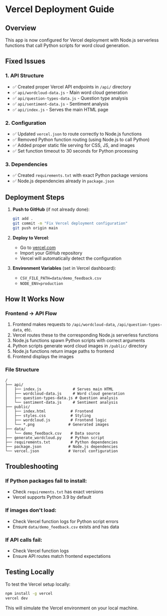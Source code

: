 # Vercel Deployment Guide

## Overview
This app is now configured for Vercel deployment with Node.js serverless functions that call Python scripts for word cloud generation.

## Fixed Issues

### 1. API Structure
- ✅ Created proper Vercel API endpoints in `/api/` directory
- ✅ `api/wordcloud-data.js` - Main word cloud generation  
- ✅ `api/question-types-data.js` - Question type analysis
- ✅ `api/sentiment-data.js` - Sentiment analysis
- ✅ `api/index.js` - Serves the main HTML page

### 2. Configuration
- ✅ Updated `vercel.json` to route correctly to Node.js functions
- ✅ Removed Python function routing (using Node.js to call Python)
- ✅ Added proper static file serving for CSS, JS, and images
- ✅ Set function timeout to 30 seconds for Python processing

### 3. Dependencies
- ✅ Created `requirements.txt` with exact Python package versions
- ✅ Node.js dependencies already in `package.json`

## Deployment Steps

1. **Push to GitHub** (if not already done):
   ```bash
   git add .
   git commit -m "Fix Vercel deployment configuration"
   git push origin main
   ```

2. **Deploy to Vercel**:
   - Go to [vercel.com](https://vercel.com)
   - Import your GitHub repository
   - Vercel will automatically detect the configuration

3. **Environment Variables** (set in Vercel dashboard):
   - `CSV_FILE_PATH=data/demo_feedback.csv`
   - `NODE_ENV=production`

## How It Works Now

### Frontend → API Flow
1. Frontend makes requests to `/api/wordcloud-data`, `/api/question-types-data`, etc.
2. Vercel routes these to the corresponding Node.js serverless functions
3. Node.js functions spawn Python scripts with correct arguments
4. Python scripts generate word cloud images in `/public/` directory  
5. Node.js functions return image paths to frontend
6. Frontend displays the images

### File Structure
```
/
├── api/
│   ├── index.js              # Serves main HTML
│   ├── wordcloud-data.js     # Word cloud generation
│   ├── question-types-data.js # Question analysis  
│   └── sentiment-data.js     # Sentiment analysis
├── public/
│   ├── index.html           # Frontend
│   ├── styles.css           # Styling
│   ├── wordcloud.js         # Frontend logic
│   └── *.png               # Generated images
├── data/
│   └── demo_feedback.csv    # Data source
├── generate_wordcloud.py    # Python script
├── requirements.txt         # Python dependencies
├── package.json            # Node.js dependencies
└── vercel.json             # Vercel configuration
```

## Troubleshooting

### If Python packages fail to install:
- Check `requirements.txt` has exact versions
- Vercel supports Python 3.9 by default

### If images don't load:
- Check Vercel function logs for Python script errors
- Ensure `data/demo_feedback.csv` exists and has data

### If API calls fail:
- Check Vercel function logs
- Ensure API routes match frontend expectations

## Testing Locally

To test the Vercel setup locally:
```bash
npm install -g vercel
vercel dev
```

This will simulate the Vercel environment on your local machine. 